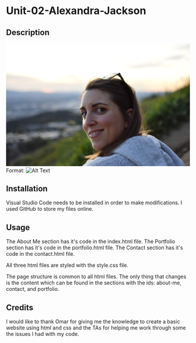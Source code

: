 # Unit-02-Alexandra-Jackson

## Description 


![GitHub Logo](/assets/images/portrait_alex.jpg)
Format: ![Alt Text](url)


## Installation


Visual Studio Code needs to be installed in order to make modifications.
I used GitHub to store my files online. 


## Usage

The About Me section has it's code in the index.html file.
The Portfolio section has it's code in the portfolio.html file.
The Contact section has it's code in the contact.html file. 

All three html files are styled with the style.css file.

The page structure is common to all html files. The only thing that changes is the content which can be found in the sections with the ids: about-me, contact, and portfolio. 


## Credits

I would like to thank Omar for giving me the knowledge to create a basic website using html and css and the TAs for helping me work through some the issues I had with my code. 